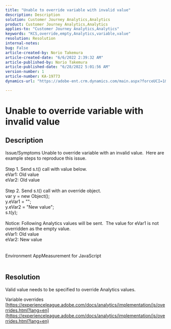 ```yaml
---
title: "Unable to override variable with invalid value"
description: Description
solution: Customer Journey Analytics,Analytics
product: Customer Journey Analytics,Analytics
applies-to: "Customer Journey Analytics,Analytics"
keywords: "KCS,override,empty,Analytics,variable,value"
resolution: Resolution
internal-notes: 
bug: False
article-created-by: Norio Takemura
article-created-date: "6/6/2022 2:39:32 AM"
article-published-by: Norio Takemura
article-published-date: "6/28/2022 5:01:56 AM"
version-number: 1
article-number: KA-19773
dynamics-url: "https://adobe-ent.crm.dynamics.com/main.aspx?forceUCI=1&pagetype=entityrecord&etn=knowledgearticle&id=130b96df-41e5-ec11-bb3c-000d3a3bdca6"

---
```

# Unable to override variable with invalid value

## Description

Issue/Symptoms Unable to override variable with an invalid value.  Here are example steps to reproduce this issue.
<br> 
<br>Step 1. Send s.t() call with value below.
<br>eVar1: Old value
<br>eVar2: Old value
<br> 
<br>Step 2. Send s.t() call with an override object.
<br>var y = new Object();
<br>y.eVar1 = "";
<br>y.eVar2 = "New value";
<br>s.t(y);
<br> 
<br>Notice: Following Analytics values will be sent.  The value for eVar1 is not overridden as the empty value.
<br>eVar1: Old value
<br>eVar2: New value
<br> 
<br> 
<br>Environment AppMeasurement for JavaScript
<br> 

## Resolution


Valid value needs to be specified to override Analytics values.

 Variable overrides
[https://experienceleague.adobe.com/docs/analytics/implementation/js/overrides.html?lang=en](https://experienceleague.adobe.com/docs/analytics/implementation/js/overrides.html?lang=en)
